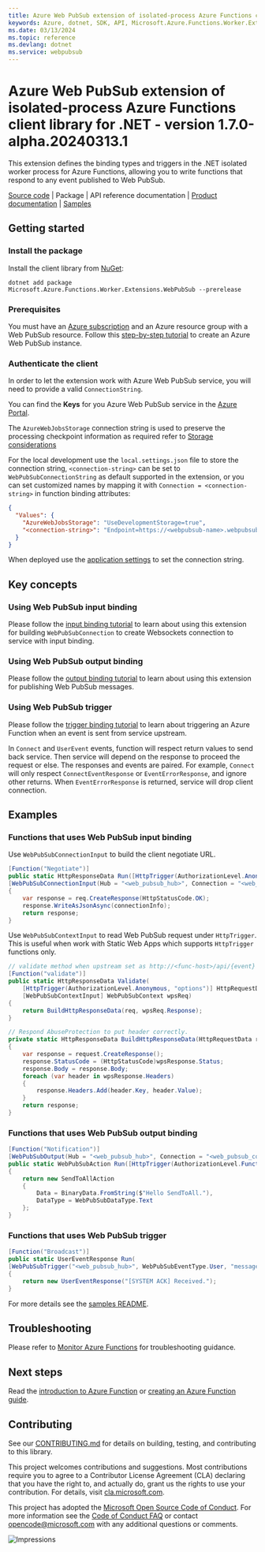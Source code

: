 ```yaml
---
title: Azure Web PubSub extension of isolated-process Azure Functions client library for .NET
keywords: Azure, dotnet, SDK, API, Microsoft.Azure.Functions.Worker.Extensions.WebPubSub, webpubsub
ms.date: 03/13/2024
ms.topic: reference
ms.devlang: dotnet
ms.service: webpubsub
---
```

# Azure Web PubSub extension of isolated-process Azure Functions client library for .NET - version 1.7.0-alpha.20240313.1 


This extension defines the binding types and triggers in the .NET isolated worker process for Azure Functions, allowing you to write functions that respond to any event published to Web PubSub.

[Source code][source] |
Package |
API reference documentation |
[Product documentation](https://aka.ms/awps/doc) |
[Samples]

## Getting started

### Install the package

Install the client library from [NuGet]:

```dotnetcli
dotnet add package Microsoft.Azure.Functions.Worker.Extensions.WebPubSub --prerelease
```

### Prerequisites

You must have an [Azure subscription][free_subs] and an Azure resource group with a Web PubSub resource. Follow this [step-by-step tutorial][tutorial] to create an Azure Web PubSub instance.

### Authenticate the client

In order to let the extension work with Azure Web PubSub service, you will need to provide a valid `ConnectionString`. 

You can find the **Keys** for you Azure Web PubSub service in the [Azure Portal][portal].

The `AzureWebJobsStorage` connection string is used to preserve the processing checkpoint information as required refer to [Storage considerations][storage]

For the local development use the `local.settings.json` file to store the connection string, `<connection-string>` can be set to `WebPubSubConnectionString` as default supported in the extension, or you can set customized names by mapping it with `Connection = <connection-string>` in function binding attributes:

```json
{
  "Values": {
    "AzureWebJobsStorage": "UseDevelopmentStorage=true",
    "<connection-string>": "Endpoint=https://<webpubsub-name>.webpubsub.azure.com;AccessKey=<access-key>;Version=1.0;"
  }
}
```
When deployed use the [application settings][app_setting] to set the connection string.

## Key concepts

### Using Web PubSub input binding

Please follow the [input binding tutorial](#functions-that-uses-web-pubsub-input-binding) to learn about using this extension for building `WebPubSubConnection` to create Websockets connection to service with input binding.

### Using Web PubSub output binding

Please follow the [output binding tutorial](#functions-that-uses-web-pubsub-output-binding) to learn about using this extension for publishing Web PubSub messages.

### Using Web PubSub trigger

Please follow the [trigger binding tutorial](#functions-that-uses-web-pubsub-trigger) to learn about triggering an Azure Function when an event is sent from service upstream.

In `Connect` and `UserEvent` events, function will respect return values to send back service. Then service will depend on the response to proceed the request or else. The responses and events are paired. For example, `Connect` will only respect `ConnectEventResponse` or `EventErrorResponse`, and ignore other returns. When `EventErrorResponse` is returned, service will drop client connection.

## Examples

### Functions that uses Web PubSub input binding

Use `WebPubSubConnectionInput` to build the client negotiate URL.

```C# Snippet:WebPubSubConnectionInputFunction
[Function("Negotiate")]
public static HttpResponseData Run([HttpTrigger(AuthorizationLevel.Anonymous)] HttpRequestData req,
[WebPubSubConnectionInput(Hub = "<web_pubsub_hub>", Connection = "<web_pubsub_connection_name>")] WebPubSubConnection connectionInfo)
{
    var response = req.CreateResponse(HttpStatusCode.OK);
    response.WriteAsJsonAsync(connectionInfo);
    return response;
}
```

Use `WebPubSubContextInput` to read Web PubSub request under `HttpTrigger`. This is useful when work with Static Web Apps which supports `HttpTrigger` functions only.

```C# Snippet:WebPubSubContextInputFunction
// validate method when upstream set as http://<func-host>/api/{event}
[Function("validate")]
public static HttpResponseData Validate(
    [HttpTrigger(AuthorizationLevel.Anonymous, "options")] HttpRequestData req,
    [WebPubSubContextInput] WebPubSubContext wpsReq)
{
    return BuildHttpResponseData(req, wpsReq.Response);
}

// Respond AbuseProtection to put header correctly.
private static HttpResponseData BuildHttpResponseData(HttpRequestData request, SimpleResponse wpsResponse)
{
    var response = request.CreateResponse();
    response.StatusCode = (HttpStatusCode)wpsResponse.Status;
    response.Body = response.Body;
    foreach (var header in wpsResponse.Headers)
    {
        response.Headers.Add(header.Key, header.Value);
    }
    return response;
}
```

### Functions that uses Web PubSub output binding

```C# Snippet:WebPubSubOutputFunction
[Function("Notification")]
[WebPubSubOutput(Hub = "<web_pubsub_hub>", Connection = "<web_pubsub_connection_name>")]
public static WebPubSubAction Run([HttpTrigger(AuthorizationLevel.Function, "get", "post")] HttpRequestData req)
{
    return new SendToAllAction
    {
        Data = BinaryData.FromString($"Hello SendToAll."),
        DataType = WebPubSubDataType.Text
    };
}
```

### Functions that uses Web PubSub trigger

```C# Snippet:WebPubSubTriggerUserEventFunction
[Function("Broadcast")]
public static UserEventResponse Run(
[WebPubSubTrigger("<web_pubsub_hub>", WebPubSubEventType.User, "message")] UserEventRequest request)
{
    return new UserEventResponse("[SYSTEM ACK] Received.");
}
```

For more details see the [samples README][samples].

## Troubleshooting

Please refer to [Monitor Azure Functions][monitor] for troubleshooting guidance.

## Next steps

Read the [introduction to Azure Function][func_intro] or [creating an Azure Function guide][create].

## Contributing

See our [CONTRIBUTING.md][contrib] for details on building,
testing, and contributing to this library.

This project welcomes contributions and suggestions.  Most contributions require
you to agree to a Contributor License Agreement (CLA) declaring that you have
the right to, and actually do, grant us the rights to use your contribution. For
details, visit [cla.microsoft.com][cla].

This project has adopted the [Microsoft Open Source Code of Conduct][coc].
For more information see the [Code of Conduct FAQ][coc_faq]
or contact [opencode@microsoft.com][coc_contact] with any
additional questions or comments.

![Impressions](https://azure-sdk-impressions.azurewebsites.net/api/impressions/azure-sdk-for-net%2Fsdk%2Fsearch%2FMicrosoft.Azure.Functions.Worker.Extensions.WebPubSub%2FREADME.png)

<!-- LINKS -->
[source]: https://github.com/Azure/azure-sdk-for-net/tree/main/sdk/webpubsub/Microsoft.Azure.Functions.Worker.Extensions.WebPubSub/src
<!-- [package] TODO: add after initial release -->
<!-- [api_docs] TODO: add after initial release -->
[samples]: https://github.com/Azure/azure-sdk-for-net/tree/main/sdk/webpubsub/Microsoft.Azure.Functions.Worker.Extensions.WebPubSub/samples
[nuget]: https://www.nuget.org/
[free_subs]: https://azure.microsoft.com/free/dotnet/
[portal]: https://portal.azure.com/
[tutorial]: https://learn.microsoft.com/azure/azure-web-pubsub/howto-develop-create-instance
[storage]: https://learn.microsoft.com/azure/azure-functions/storage-considerations#storage-account-requirements
[app_setting]: https://learn.microsoft.com/azure/azure-functions/functions-how-to-use-azure-function-app-settings
[monitor]: https://learn.microsoft.com/azure/azure-functions/functions-monitoring
[func_intro]: https://learn.microsoft.com/azure/azure-functions/functions-overview
[create]: https://learn.microsoft.com/azure/azure-functions/functions-overview

[contrib]: https://github.com/Azure/azure-sdk-for-net/tree/main/CONTRIBUTING.md
[cla]: https://cla.microsoft.com
[coc]: https://opensource.microsoft.com/codeofconduct/
[coc_faq]: https://opensource.microsoft.com/codeofconduct/faq/
[coc_contact]: mailto:opencode@microsoft.com

